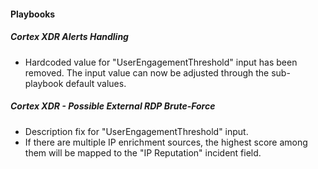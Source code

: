 
#### Playbooks

##### Cortex XDR Alerts Handling

- Hardcoded value for "UserEngagementThreshold" input has been removed. The input value can now be adjusted through the sub-playbook default values.

##### Cortex XDR - Possible External RDP Brute-Force

- Description fix for "UserEngagementThreshold" input.
- If there are multiple IP enrichment sources, the highest score among them will be mapped to the "IP Reputation" incident field.